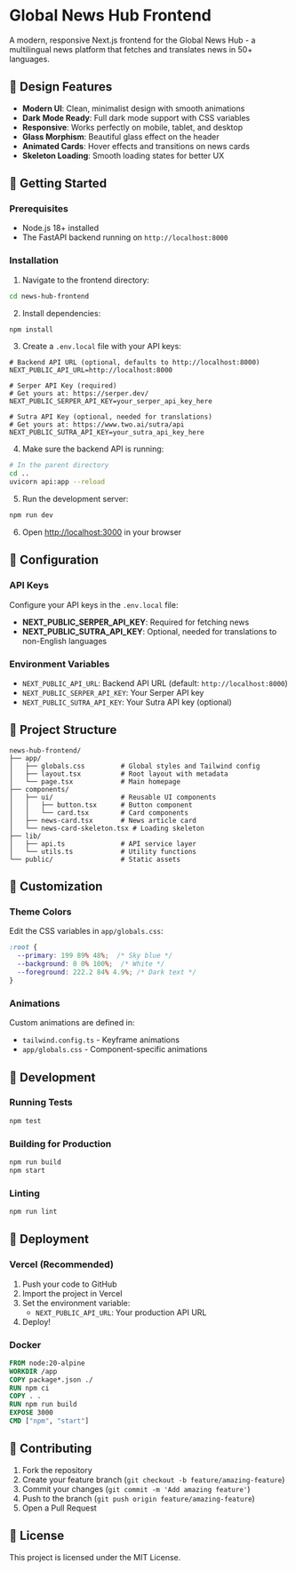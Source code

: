 # Global News Hub Frontend

A modern, responsive Next.js frontend for the Global News Hub - a multilingual news platform that fetches and translates news in 50+ languages.

## 🎨 Design Features

- **Modern UI**: Clean, minimalist design with smooth animations
- **Dark Mode Ready**: Full dark mode support with CSS variables
- **Responsive**: Works perfectly on mobile, tablet, and desktop
- **Glass Morphism**: Beautiful glass effect on the header
- **Animated Cards**: Hover effects and transitions on news cards
- **Skeleton Loading**: Smooth loading states for better UX

## 🚀 Getting Started

### Prerequisites

- Node.js 18+ installed
- The FastAPI backend running on `http://localhost:8000`

### Installation

1. Navigate to the frontend directory:

```bash
cd news-hub-frontend
```

2. Install dependencies:

```bash
npm install
```

3. Create a `.env.local` file with your API keys:

```env
# Backend API URL (optional, defaults to http://localhost:8000)
NEXT_PUBLIC_API_URL=http://localhost:8000

# Serper API Key (required)
# Get yours at: https://serper.dev/
NEXT_PUBLIC_SERPER_API_KEY=your_serper_api_key_here

# Sutra API Key (optional, needed for translations)
# Get yours at: https://www.two.ai/sutra/api
NEXT_PUBLIC_SUTRA_API_KEY=your_sutra_api_key_here
```

4. Make sure the backend API is running:

```bash
# In the parent directory
cd ..
uvicorn api:app --reload
```

5. Run the development server:

```bash
npm run dev
```

6. Open [http://localhost:3000](http://localhost:3000) in your browser

## 🔧 Configuration

### API Keys

Configure your API keys in the `.env.local` file:

- **NEXT_PUBLIC_SERPER_API_KEY**: Required for fetching news
- **NEXT_PUBLIC_SUTRA_API_KEY**: Optional, needed for translations to non-English languages

### Environment Variables

- `NEXT_PUBLIC_API_URL`: Backend API URL (default: `http://localhost:8000`)
- `NEXT_PUBLIC_SERPER_API_KEY`: Your Serper API key
- `NEXT_PUBLIC_SUTRA_API_KEY`: Your Sutra API key (optional)

## 📁 Project Structure

```
news-hub-frontend/
├── app/
│   ├── globals.css         # Global styles and Tailwind config
│   ├── layout.tsx          # Root layout with metadata
│   └── page.tsx            # Main homepage
├── components/
│   ├── ui/                 # Reusable UI components
│   │   ├── button.tsx      # Button component
│   │   └── card.tsx        # Card components
│   ├── news-card.tsx       # News article card
│   └── news-card-skeleton.tsx # Loading skeleton
├── lib/
│   ├── api.ts              # API service layer
│   └── utils.ts            # Utility functions
└── public/                 # Static assets
```

## 🎨 Customization

### Theme Colors

Edit the CSS variables in `app/globals.css`:

```css
:root {
  --primary: 199 89% 48%;  /* Sky blue */
  --background: 0 0% 100%;  /* White */
  --foreground: 222.2 84% 4.9%; /* Dark text */
}
```

### Animations

Custom animations are defined in:

- `tailwind.config.ts` - Keyframe animations
- `app/globals.css` - Component-specific animations

## 🧪 Development

### Running Tests

```bash
npm test
```

### Building for Production

```bash
npm run build
npm start
```

### Linting

```bash
npm run lint
```

## 🚀 Deployment

### Vercel (Recommended)

1. Push your code to GitHub
2. Import the project in Vercel
3. Set the environment variable:
   - `NEXT_PUBLIC_API_URL`: Your production API URL
4. Deploy!

### Docker

```dockerfile
FROM node:20-alpine
WORKDIR /app
COPY package*.json ./
RUN npm ci
COPY . .
RUN npm run build
EXPOSE 3000
CMD ["npm", "start"]
```

## 🤝 Contributing

1. Fork the repository
2. Create your feature branch (`git checkout -b feature/amazing-feature`)
3. Commit your changes (`git commit -m 'Add amazing feature'`)
4. Push to the branch (`git push origin feature/amazing-feature`)
5. Open a Pull Request

## 📄 License

This project is licensed under the MIT License.

